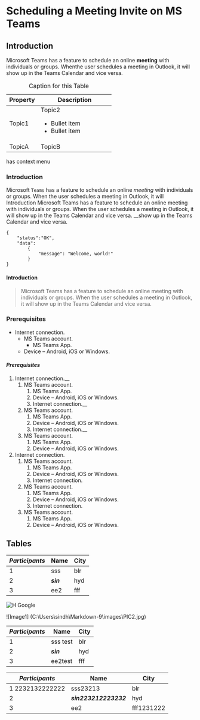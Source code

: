 # Scheduling a Meeting Invite on MS Teams
## Introduction
Microsoft Teams has a feature to schedule an online **meeting** with individuals or groups. Whenthe user schedules a meeting in Outlook, it will show up in the Teams Calendar and vice versa.

<table class="table table-striped">
<caption>Caption for this Table</caption>
<thead class="thead-dark">
<tr>
    <th width="30%">Property</th>
    <th width="70%">Description</th>
    </tr>
</thead>
<tbody>
<tr>
    <td>Topic1</td>
    <td>Topic2
        <ul>
        <li>Bullet item</li>
        <li>Bullet item</li>
        </ul>
        </td>
    </tr>
<tr>
    <td>TopicA</td>
    <td>TopicB</td>
    </tr>
</tbody>
</table>

has context menu


### Introduction
Microsoft `Teams` has a feature to schedule an online *meeting* with individuals or groups. When the user schedules a meeting in Outlook, it will Introduction
Microsoft Teams has a feature to schedule an online meeting with individuals or groups. When the user schedules a meeting in Outlook, it will show up in the Teams Calendar and vice versa.
__show up in the Teams Calendar and vice versa.

```
{
    "status":"OK",
    "data":
        {
            "message": "Welcome, world!"
        }
}
```
#### Introduction

> Microsoft Teams has a feature to schedule an online meeting with individuals or groups. When the user schedules a meeting in Outlook, it will show up in the Teams Calendar and vice versa.

### **Prerequisites**
* Internet connection.
    * MS Teams account.
        * MS Teams App.
    * Device – Android, iOS or Windows.

#### ___Prerequisites___
1. Internet connection.__
    1. MS Teams account.
        1. MS Teams App.
        1. Device – Android, iOS or Windows.
        1. Internet connection.__
    1. MS Teams account.
        1. MS Teams App.
        1. Device – Android, iOS or Windows.
        1. Internet connection.__
    1. MS Teams account.
        1. MS Teams App.
        1. Device – Android, iOS or Windows.
1. Internet connection.
    1. MS Teams account.
        1. MS Teams App.
        1. Device – Android, iOS or Windows.
        1. Internet connection.   
    1. MS Teams account.
        1. MS Teams App.
        1. Device – Android, iOS or Windows.
        1. Internet connection.   
    1. MS Teams account.
        1. MS Teams App.
        1. Device – Android, iOS or Windows.
## Tables
***Participants*** | Name | City
---| --- | ---
1 | sss | blr
2 | ___sin___ | hyd
3 | ee2 | fff

![H Google ](https://static.toiimg.com/photo/msid-53891743,width-96,height-65.cms)

![Image1] (C:\Users\sindh\Markdown-9\images\PIC2.jpg)

***Participants*** | Name | City
---| --- | ---
1 | sss test| blr
2 | ___sin___ | hyd
3 | ee2test  | fff
    
***Participants*** | Name | City
---| --- | ---
1 2232132222222| sss23213 | blr
2 | ___sin223212223232___ | hyd
3 | ee2 | fff1231222

